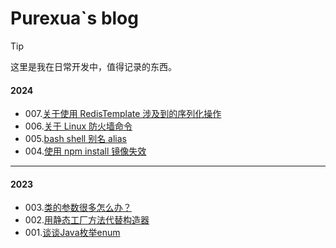 # Purexua`s blog

> [!TIP]
>
> 这里是我在日常开发中，值得记录的东西。

#### **2024**

- 007.[关于使用 RedisTemplate 涉及到的序列化操作](./posts/post007.md)
- 006.[关于 Linux 防火墙命令](./posts/post006.md)
- 005.[bash shell 别名 alias](./posts/post005.md)
- 004.[使用 npm install 镜像失效](./posts/post004.md)

---

#### **2023**

- 003.[类的参数很多怎么办？](posts/post003.md)
- 002.[用静态工厂方法代替构造器](posts/post002.md)
- 001.[谈谈Java枚举enum](posts/post001.md)
